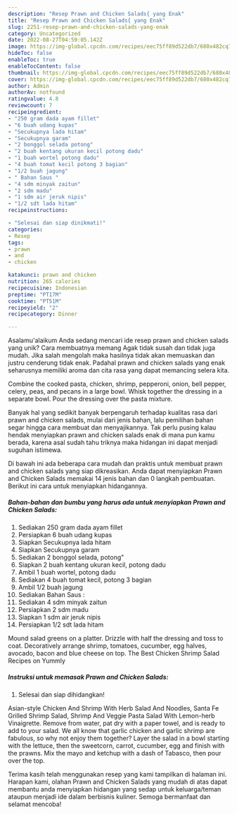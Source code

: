 ```yaml
---
description: "Resep Prawn and Chicken Salads{ yang Enak"
title: "Resep Prawn and Chicken Salads{ yang Enak"
slug: 2251-resep-prawn-and-chicken-salads-yang-enak
category: Uncategorized
date: 2022-08-27T04:59:05.142Z
image: https://img-global.cpcdn.com/recipes/eec75ff89d522db7/680x482cq70/prawn-and-chicken-salads-foto-resep-utama.jpg
hideToc: false
enableToc: true
enableTocContent: false
thumbnail: https://img-global.cpcdn.com/recipes/eec75ff89d522db7/680x482cq70/prawn-and-chicken-salads-foto-resep-utama.jpg
cover: https://img-global.cpcdn.com/recipes/eec75ff89d522db7/680x482cq70/prawn-and-chicken-salads-foto-resep-utama.jpg
author: Admin
authorAv: notfound
ratingvalue: 4.8
reviewcount: 7
recipeingredient:
- "250 gram dada ayam fillet"
- "6 buah udang kupas"
- "Secukupnya lada hitam"
- "Secukupnya garam"
- "2 bonggol selada potong"
- "2 buah kentang ukuran kecil potong dadu"
- "1 buah wortel potong dadu"
- "4 buah tomat kecil potong 3 bagian"
- "1/2 buah jagung"
- " Bahan Saus "
- "4 sdm minyak zaitun"
- "2 sdm madu"
- "1 sdm air jeruk nipis"
- "1/2 sdt lada hitam"
recipeinstructions:

- "Selesai dan siap dinikmati!"
categories:
- Resep
tags:
- prawn
- and
- chicken

katakunci: prawn and chicken 
nutrition: 265 calories
recipecuisine: Indonesian
preptime: "PT17M"
cooktime: "PT51M"
recipeyield: "2"
recipecategory: Dinner

---
```



Asalamu'alaikum Anda sedang mencari ide resep prawn and chicken salads yang unik? Cara membuatnya memang Agak tidak susah dan tidak juga mudah. Jika salah mengolah maka hasilnya tidak akan memuaskan dan justru cenderung tidak enak. Padahal prawn and chicken salads yang enak seharusnya memiliki aroma dan cita rasa yang dapat memancing selera kita.


Combine the cooked pasta, chicken, shrimp, pepperoni, onion, bell pepper, celery, peas, and pecans in a large bowl. Whisk together the dressing in a separate bowl. Pour the dressing over the pasta mixture.

Banyak hal yang sedikit banyak berpengaruh terhadap kualitas rasa dari prawn and chicken salads, mulai dari jenis bahan, lalu pemilihan bahan segar hingga cara membuat dan menyajikannya. Tak perlu pusing kalau hendak menyiapkan prawn and chicken salads enak di mana pun kamu berada, karena asal sudah tahu triknya maka hidangan ini dapat menjadi suguhan istimewa.


Di bawah ini ada beberapa cara mudah dan praktis untuk membuat prawn and chicken salads yang siap dikreasikan. Anda dapat menyiapkan Prawn and Chicken Salads memakai 14 jenis bahan dan 0 langkah pembuatan. Berikut ini cara untuk menyiapkan hidangannya.

<!--inarticleads1-->

##### Bahan-bahan dan bumbu yang harus ada untuk menyiapkan Prawn and Chicken Salads:

1. Sediakan 250 gram dada ayam fillet
1. Persiapkan 6 buah udang kupas
1. Siapkan Secukupnya lada hitam
1. Siapkan Secukupnya garam
1. Sediakan 2 bonggol selada, potong&#34;
1. Siapkan 2 buah kentang ukuran kecil, potong dadu
1. Ambil 1 buah wortel, potong dadu
1. Sediakan 4 buah tomat kecil, potong 3 bagian
1. Ambil 1/2 buah jagung
1. Sediakan  Bahan Saus :
1. Sediakan 4 sdm minyak zaitun
1. Persiapkan 2 sdm madu
1. Siapkan 1 sdm air jeruk nipis
1. Persiapkan 1/2 sdt lada hitam


Mound salad greens on a platter. Drizzle with half the dressing and toss to coat. Decoratively arrange shrimp, tomatoes, cucumber, egg halves, avocado, bacon and blue cheese on top. The Best Chicken Shrimp Salad Recipes on Yummly 

<!--inarticleads2-->

##### Instruksi untuk memasak Prawn and Chicken Salads:


1. Selesai dan siap dihidangkan!

Asian-style Chicken And Shrimp With Herb Salad And Noodles, Santa Fe Grilled Shrimp Salad, Shrimp And Veggie Pasta Salad With Lemon-herb Vinaigrette. Remove from water, pat dry with a paper towel, and is ready to add to your salad. We all know that garlic chicken and garlic shrimp are fabulous, so why not enjoy them together? Layer the salad in a bowl starting with the lettuce, then the sweetcorn, carrot, cucumber, egg and finish with the prawns. Mix the mayo and ketchup with a dash of Tabasco, then pour over the top. 

Terima kasih telah menggunakan resep yang kami tampilkan di halaman ini. Harapan kami, olahan Prawn and Chicken Salads yang mudah di atas dapat membantu anda menyiapkan hidangan yang sedap untuk keluarga/teman ataupun menjadi ide dalam berbisnis kuliner. Semoga bermanfaat dan selamat mencoba!

